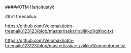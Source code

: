 #####OTM Harjoitustyö

##v1 treenailua.

https://github.com/Velomaki/otm-treenailu123123/blob/master/laskarit/viikko1/gitlog.txt

https://github.com/Velomaki/otm-treenailu123123/blob/master/laskarit/viikko1/komentorivi.txt

